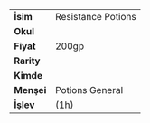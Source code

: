 |  |  |  
|---|---|  
| **İsim** | Resistance Potions|  
| **Okul** | |  
| **Fiyat** | 200gp|  
| **Rarity** | |  
| **Kimde** | |  
| **Menşei** | Potions General|  
| **İşlev** | (1h)|  
